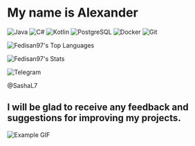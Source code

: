 #  My name is Alexander 

![Java](https://img.shields.io/badge/Java-%230047AB.svg?style=for-the-badge&logo=openjdk&logoColor=white)
![C#](https://img.shields.io/badge/c%23-%230047AB.svg?style=for-the-badge&logo=c-sharp&logoColor=white)
![Kotlin](https://img.shields.io/badge/kotlin-%230047AB.svg?style=for-the-badge&logo=kotlin&logoColor=white)
![PostgreSQL](https://img.shields.io/badge/postgresql-%230047AB.svg?style=for-the-badge&logo=postgresql&logoColor=white)
![Docker](https://img.shields.io/badge/docker-%230047AB.svg?style=for-the-badge&logo=docker&logoColor=white)
![Git](https://img.shields.io/badge/git%230047AB.svg?style=for-the-badge&logo=git&logoColor=white)


![Fedisan97's Top Languages](https://github-readme-stats.vercel.app/api/top-langs/?username=Fedisan97&theme=cobalt&show_icons=true&hide_border=true&layout=compact)

![Fedisan97's Stats](https://github-readme-stats.vercel.app/api?username=Fedisan97&theme=cobalt&show_icons=true&hide_border=true&count_private=true)


![Telegram](https://img.shields.io/badge/Telegram-2CA5E0?style=flat-square&logo=telegram&logoColor=white&height=30)

@SashaL7

## I will be glad to receive any feedback and suggestions for improving my projects.
>
 ![Example GIF](https://i.pinimg.com/originals/f7/64/10/f76410086df1c7b9244bfb19b83a4d91.gif)

